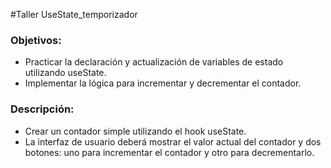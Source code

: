 #Taller UseState_temporizador

<h3>Objetivos:</h3>
<ul>
<li>Practicar la declaración y actualización de variables de estado utilizando useState.</li>
<li>Implementar la lógica para incrementar y decrementar el contador.</li>
</ul>

<h3>Descripción:</h3> 
<ul>
<li>Crear un contador simple utilizando el hook useState.</li>
<li>La interfaz de usuario deberá mostrar el valor actual del contador y dos botones: uno para incrementar el contador y otro para decrementarlo.</li>
</ul>

